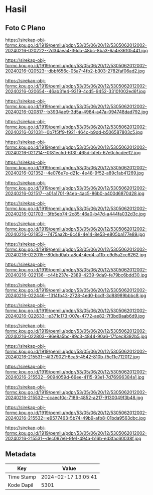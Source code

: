 # Hasil

## Foto C Plano

https://sirekap-obj-formc.kpu.go.id/1919/pemilu/pdpr/53/05/06/20/12/5305062012002-20240216-020222--2d34aea4-36cb-48bc-8ba3-6a4e36105441.jpg

https://sirekap-obj-formc.kpu.go.id/1919/pemilu/pdpr/53/05/06/20/12/5305062012002-20240216-020523--dbbf656c-05a7-4fb2-b303-2782faf06ad2.jpg

https://sirekap-obj-formc.kpu.go.id/1919/pemilu/pdpr/53/05/06/20/12/5305062012002-20240216-020654--46ab31e4-9319-4cd5-9452-33101002ed6f.jpg

https://sirekap-obj-formc.kpu.go.id/1919/pemilu/pdpr/53/05/06/20/12/5305062012002-20240216-020817--b3934ae9-3d5a-4984-a47a-094748dad792.jpg

https://sirekap-obj-formc.kpu.go.id/1919/pemilu/pdpr/53/05/06/20/12/5305062012002-20240216-021031--0b7f5ff9-f921-464c-b9dd-b506587803c5.jpg

https://sirekap-obj-formc.kpu.go.id/1919/pemilu/pdpr/53/05/06/20/12/5305062012002-20240216-021214--0f81ec5d-6f3f-465d-bfeb-67e0c5cdee12.jpg

https://sirekap-obj-formc.kpu.go.id/1919/pemilu/pdpr/53/05/06/20/12/5305062012002-20240216-021352--4e076e7e-d21c-4e48-9f52-a89c1ab41269.jpg

https://sirekap-obj-formc.kpu.go.id/1919/pemilu/pdpr/53/05/06/20/12/5305062012002-20240216-021517--a01a1701-94eb-4ac5-86b0-a400d6870d28.jpg

https://sirekap-obj-formc.kpu.go.id/1919/pemilu/pdpr/53/05/06/20/12/5305062012002-20240216-021703--3fb5eb74-2c85-46a0-b47d-a444fa032d3c.jpg

https://sirekap-obj-formc.kpu.go.id/1919/pemilu/pdpr/53/05/06/20/12/5305062012002-20240216-021852--7475aa2b-6c48-4e14-8e53-e805ba177e89.jpg

https://sirekap-obj-formc.kpu.go.id/1919/pemilu/pdpr/53/05/06/20/12/5305062012002-20240216-022015--80dbd0ab-a8c4-4ed4-a11b-c9d5a2cc6262.jpg

https://sirekap-obj-formc.kpu.go.id/1919/pemilu/pdpr/53/05/06/20/12/5305062012002-20240216-022136--c44b237e-2389-4239-9da9-fe79bc6bdd30.jpg

https://sirekap-obj-formc.kpu.go.id/1919/pemilu/pdpr/53/05/06/20/12/5305062012002-20240216-022446--1314fb43-2728-4ed0-bcdf-3d88989bbbc8.jpg

https://sirekap-obj-formc.kpu.go.id/1919/pemilu/pdpr/53/05/06/20/12/5305062012002-20240216-022633--e371c173-007e-4772-ae82-7f3bd9aab6d9.jpg

https://sirekap-obj-formc.kpu.go.id/1919/pemilu/pdpr/53/05/06/20/12/5305062012002-20240216-022803--96e8a5bc-89c3-4844-90a6-17fcec8392b5.jpg

https://sirekap-obj-formc.kpu.go.id/1919/pemilu/pdpr/53/05/06/20/12/5305062012002-20240216-215531--4f379021-6ca5-4542-810b-f5c11e712012.jpg

https://sirekap-obj-formc.kpu.go.id/1919/pemilu/pdpr/53/05/06/20/12/5305062012002-20240216-215532--9094059d-66ee-4115-93e1-7d76996384a1.jpg

https://sirekap-obj-formc.kpu.go.id/1919/pemilu/pdpr/53/05/06/20/12/5305062012002-20240216-215532--ccaecf0c-7186-4852-a217-9130049f3b48.jpg

https://sirekap-obj-formc.kpu.go.id/1919/pemilu/pdpr/53/05/06/20/12/5305062012002-20240216-215532--e9577463-5b74-49b9-afb8-01bda9563dbc.jpg

https://sirekap-obj-formc.kpu.go.id/1919/pemilu/pdpr/53/05/06/20/12/5305062012002-20240216-215531--dec097e6-9fe1-494a-b16b-ed3fac60038f.jpg


## Metadata

| Key        | Value               |
| ---------- | ------------------- |
| Time Stamp | 2024-02-17 13:05:41 |
| Kode Dapil | 5301                |



